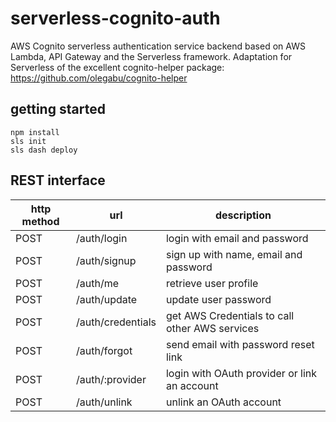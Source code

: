 # serverless-cognito-auth

AWS Cognito serverless authentication service backend based on AWS Lambda, API Gateway and the Serverless framework.
Adaptation for Serverless of the excellent cognito-helper package: https://github.com/olegabu/cognito-helper

## getting started

```
npm install
sls init
sls dash deploy
```

## REST interface

http method | url | description
------------|-----|------------
POST | /auth/login | login with email and password
POST | /auth/signup | sign up with name, email and password
POST | /auth/me | retrieve user profile
POST | /auth/update | update user password
POST | /auth/credentials | get AWS Credentials to call other AWS services
POST | /auth/forgot | send email with password reset link
POST | /auth/:provider | login with OAuth provider or link an account
POST | /auth/unlink | unlink an OAuth account
